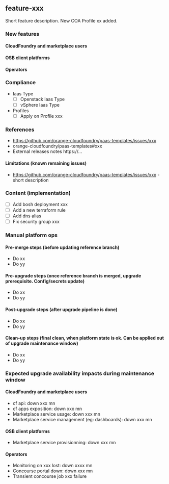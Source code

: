 ## feature-xxx

Short feature description.
New COA Profile xx added.

### New features

#### CloudFoundry and marketplace users

#### OSB client platforms

#### Operators

### Compliance
* Iaas Type
  * [ ] Openstack Iaas Type
  * [ ] vSphere Iaas Type
* Profiles
  * [ ] Apply on Profile xxx

### References
- https://github.com/orange-cloudfoundry/paas-templates/issues/xxx
- orange-cloudfoundry/paas-templates#xxx
- External releases notes https://...

#### Limitations (known remaining issues)
- https://github.com/orange-cloudfoundry/paas-templates/issues/xxx - short description

### Content (implementation)
* [ ] Add bosh deployment xxx
* [ ] Add a new terraform rule
* [ ] Add dns alias
* [ ] Fix security group xxx

### Manual platform ops

#### Pre-merge steps (before updating reference branch)
- Do xx
- Do yy

#### Pre-upgrade steps (once reference branch is merged, upgrade prerequisite. Config/secrets update)
- Do xx
- Do yy

#### Post-upgrade steps (after upgrade pipeline is done)
- Do xx
- Do yy

#### Clean-up steps (final clean, when platform state is ok. Can be applied out of upgrade maintenance window)
- Do xx
- Do yy

### Expected upgrade availability impacts during maintenance window

#### CloudFoundry and marketplace users
- cf api: down xxx mn
- cf apps exposition: down xxx mn
- Marketplace service usage: down xxx mn
- Marketplace service management (eg: dashboards): down xxx mn

#### OSB client platforms
- Marketplace service provisionning: down xxx mn

#### Operators
- Monitoring on xxx lost: down xxxx mn
- Concourse portal down: down xxx mn
- Transient concourse job xxx failure
